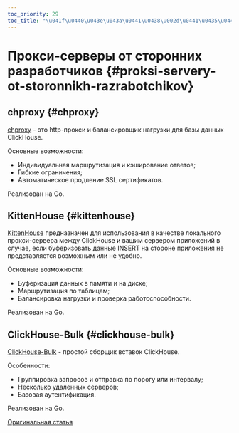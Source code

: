 ```yaml
---
toc_priority: 29
toc_title: "\u041f\u0440\u043e\u043a\u0441\u0438\u002d\u0441\u0435\u0440\u0432\u0435\u0440\u044b\u0020\u043e\u0442\u0020\u0441\u0442\u043e\u0440\u043e\u043d\u043d\u0438\u0445\u0020\u0440\u0430\u0437\u0440\u0430\u0431\u043e\u0442\u0447\u0438\u043a\u043e\u0432"
---
```


# Прокси-серверы от сторонних разработчиков {#proksi-servery-ot-storonnikh-razrabotchikov}

## chproxy {#chproxy}

[chproxy](https://github.com/Vertamedia/chproxy) - это http-прокси и балансировщик нагрузки для базы данных ClickHouse.

Основные возможности:

-   Индивидуальная маршрутизация и кэширование ответов;
-   Гибкие ограничения;
-   Автоматическое продление SSL сертификатов.

Реализован на Go.

## KittenHouse {#kittenhouse}

[KittenHouse](https://github.com/VKCOM/kittenhouse) предназначен для использования в качестве локального прокси-сервера между ClickHouse и вашим сервером приложений в случае, если буферизовать данные INSERT на стороне приложения не представляется возможным или не удобно.

Основные возможности:

-   Буферизация данных в памяти и на диске;
-   Маршрутизация по таблицам;
-   Балансировка нагрузки и проверка работоспособности.

Реализован на Go.

## ClickHouse-Bulk {#clickhouse-bulk}

[ClickHouse-Bulk](https://github.com/nikepan/clickhouse-bulk) - простой сборщик вставок ClickHouse.

Особенности:

-   Группировка запросов и отправка по порогу или интервалу;
-   Несколько удаленных серверов;
-   Базовая аутентификация.

Реализован на Go.

[Оригинальная статья](https://clickhouse.tech/docs/ru/interfaces/third-party/proxy/) <!--hide-->
